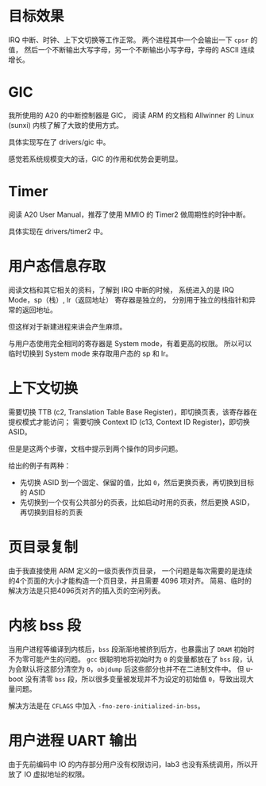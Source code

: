 # 目标效果

IRQ 中断、时钟、上下文切换等工作正常。
两个进程其中一个会输出一下 `cpsr` 的值，
然后一个不断输出大写字母，另一个不断输出小写字母，字母的 ASCII 连续增长。


# GIC

我所使用的 A20 的中断控制器是 GIC，
阅读 ARM 的文档和 Allwinner 的 Linux (sunxi) 内核了解了大致的使用方式。

具体实现写在了 drivers/gic 中。

感觉若系统规模变大的话，GIC 的作用和优势会更明显。


# Timer

阅读 A20 User Manual，推荐了使用 MMIO 的 Timer2 做周期性的时钟中断。

具体实现在 drivers/timer2 中。


# 用户态信息存取

阅读文档和其它相关的资料，了解到 IRQ 中断的时候，
系统进入的是 IRQ Mode，sp（栈）, lr（返回地址） 寄存器是独立的，
分别用于独立的栈指针和异常的返回地址。

但这样对于新建进程来讲会产生麻烦。

与用户态使用完全相同的寄存器是 System mode，有着更高的权限。
所以可以临时切换到 System mode 来存取用户态的 sp 和 lr。


# 上下文切换

需要切换 TTB (c2, Translation Table Base Register)，即切换页表，该寄存器在提权模式才能访问；
需要切换 Context ID (c13, Context ID Register)，即切换 ASID。

但是是这两个步骤，文档中提示到两个操作的同步问题。

给出的例子有两种：
- 先切换 ASID 到一个固定、保留的值，比如 `0`，然后更换页表，再切换到目标的 ASID
- 先切换到一个仅有公共部分的页表，比如启动时用的页表，然后更换 ASID，再切换到目标的页表


# 页目录复制

由于我直接使用 ARM 定义的一级页表作页目录，
一个问题是每次需要的是连续的4个页面的大小才能构造一个页目录，并且需要 4096 项对齐。
简易、临时的解决方法是只把4096页对齐的插入页的空闲列表。


# 内核 bss 段

当用户进程等编译到内核后，`bss` 段渐渐地被挤到后方，也暴露出了 `DRAM` 初始时不为零可能产生的问题。
`gcc` 很聪明地将初始时为 `0` 的变量都放在了 `bss` 段，认为会默认将这部分清空为 `0`，`objdump` 后这些部分也并不在二进制文件中。
但 u-boot 没有清零 `bss` 段，所以很多变量被发现并不为设定的初始值 `0`，导致出现大量问题。

解决方法是在 `CFLAGS` 中加入 `-fno-zero-initialized-in-bss`。


# 用户进程 UART 输出

由于先前编码中 IO 的内存部分用户没有权限访问，lab3 也没有系统调用，所以开放了 IO 虚拟地址的权限。
